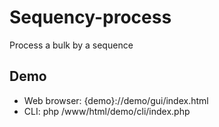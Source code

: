 # Sequency-process
Process a bulk by a sequence

## Demo

- Web browser: {demo}://demo/gui/index.html
- CLI: php /www/html/demo/cli/index.php